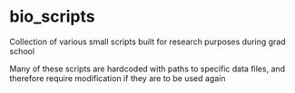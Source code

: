 # bio_scripts

Collection of various small scripts built for research purposes during grad school

Many of these scripts are hardcoded with paths to specific data files, and therefore require modification if they are to be used again
